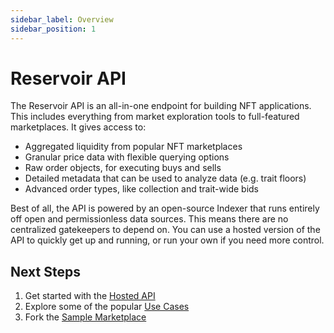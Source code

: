 ```yaml
---
sidebar_label: Overview
sidebar_position: 1
---
```


# Reservoir API

The Reservoir API is an all-in-one endpoint for building NFT applications. This includes everything from market exploration tools to full-featured marketplaces. It gives access to:

- Aggregated liquidity from popular NFT marketplaces
- Granular price data with flexible querying options
- Raw order objects, for executing buys and sells
- Detailed metadata that can be used to analyze data (e.g. trait floors)
- Advanced order types, like collection and trait-wide bids

Best of all, the API is powered by an open-source Indexer that runs entirely off open and permissionless data sources. This means there are no centralized gatekeepers to depend on. You can use a hosted version of the API to quickly get up and running, or run your own if you need more control.

## Next Steps

1) Get started with the [Hosted API](/docs/api/hosted-api/)  
2) Explore some of the popular [Use Cases](/docs/api/use-cases/get-token-prices/)  
3) Fork the [Sample Marketplace](https://github.com/reservoirprotocol/sample-marketplace)



